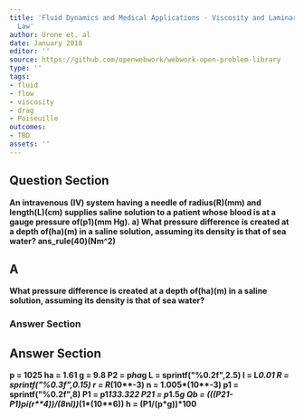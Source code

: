 ```yaml
---
title: 'Fluid Dynamics and Medical Applications - Viscosity and Laminar Flow: Poiseuilles
  Law'
author: Urone et. al
date: January 2018
editor: ''
source: https://github.com/openwebwork/webwork-open-problem-library
type: ''
tags:
- fluid
- flow
- viscosity
- drag
- Poiseuille
outcomes:
- TBD
assets: ''
---
```


## Question Section 

<b>
An intravenous (IV) system having a needle of radius(R)(mm) and length(L)(cm) supplies saline solution to a patient whose blood is at a gauge pressure of(p1)(mm Hg).
a) What pressure difference is created at a depth of(ha)(m) in a saline solution, assuming its density is that of sea water?
ans_rule(40)(Nm^2)

## A
What pressure difference is created at a depth of(ha)(m) in a saline solution, assuming its density is that of sea water?
### Answer Section


## Answer Section

p = 1025
ha = 1.61
g = 9.8
P2 = p*ha*g
L = sprintf("%0.2f",2.5)
l = L*0.01
R = sprintf("%0.3f",0.15)
r = R*(10**-3)
n = 1.005*(10**-3)
p1 = sprintf("%0.2f",8)
P1 = p1*133.322
P21 = p*1.5*g
Qb = (((P21-P1)*pi*(r**4))/(8*n*l))*(1*(10**6))
h = (P1/(p*g))*100